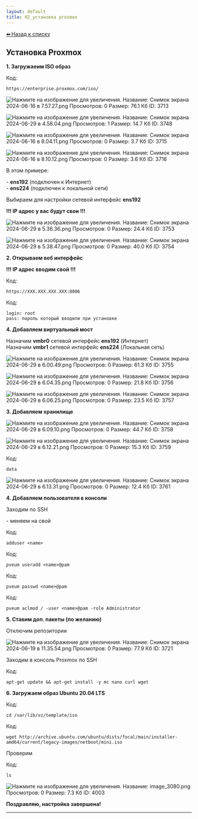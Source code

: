 ```yaml
---
layout: default
title: 02_установка proxmox
---
```

<a class="back-link" href="../index.html">⬅ Назад к списку</a>


##  Установка Proxmox 

**1\. Загружаеим ISO образ**  
  


Код:
    
    
    https://enterprise.proxmox.com/iso/

  
![Нажмите на изображение для увеличения.  Название:	Снимок экрана 2024-06-16 в 7.57.27.png Просмотров:	0 Размер:	76.1 Кб ID:	3713](..\images\\img_3713_1718514074.png)  
  
![Нажмите на изображение для увеличения.  Название:	Снимок экрана 2024-06-29 в 4.56.04.png Просмотров:	1 Размер:	14.7 Кб ID:	3748](..\images\\img_3748_1719626239.png)  
  
![Нажмите на изображение для увеличения.  Название:	Снимок экрана 2024-06-16 в 8.04.11.png Просмотров:	0 Размер:	3.7 Кб ID:	3715](..\images\\img_3715_1718514284.png)  
  
![Нажмите на изображение для увеличения.  Название:	Снимок экрана 2024-06-16 в 8.10.12.png Просмотров:	0 Размер:	3.6 Кб ID:	3716](..\images\\img_3716_1718514646.png)  
  
В этом примере:  
  
\- **ens192** (подключен к Интернет)  
\- **ens224** (подключен к локальной сети)  
  
Выбираем для настройки сетевой интерфейс **ens192**  
  
**!!! IP адрес у вас будут свои !!!**  
  
![Нажмите на изображение для увеличения.  Название:	Снимок экрана 2024-06-29 в 5.36.36.png Просмотров:	0 Размер:	24.4 Кб ID:	3753](..\images\\img_3753_1719629469.png)  
  
![Нажмите на изображение для увеличения.  Название:	Снимок экрана 2024-06-29 в 5.38.47.png Просмотров:	0 Размер:	40.0 Кб ID:	3754](..\images\\img_3754_1719629482.png)  
  
**2\. Открываем веб интерфейс**  
  
**!!! IP адрес вводим свой !!!**  
  


Код:
    
    
    https://XXX.XXX.XXX.XXX:8006

Код:
    
    
    login: root
    pass: пароль который вводили при установке

**4\. Добавляем виртуальный мост**  
  
Назначим **vmbr0** сетевой интерфейс **ens192** (Интернет)  
Назначим **vmbr1** сетевой интерфейс **ens224** (Локальная сеть)  
  
![Нажмите на изображение для увеличения.  Название:	Снимок экрана 2024-06-29 в 6.00.49.png Просмотров:	0 Размер:	61.3 Кб ID:	3755](..\images\\img_3755_1719630222.png)  
  
  
![Нажмите на изображение для увеличения.  Название:	Снимок экрана 2024-06-29 в 6.04.35.png Просмотров:	0 Размер:	21.8 Кб ID:	3756](..\images\\img_3756_1719630361.png)  
  
![Нажмите на изображение для увеличения.  Название:	Снимок экрана 2024-06-29 в 6.06.25.png Просмотров:	0 Размер:	23.5 Кб ID:	3757](..\images\\img_3757_1719630440.png)  
  
**3\. Добавляем хранилище**  
  
![Нажмите на изображение для увеличения.  Название:	Снимок экрана 2024-06-29 в 6.09.10.png Просмотров:	0 Размер:	44.7 Кб ID:	3758](..\images\\img_3758_1719630712.png)  
  
![Нажмите на изображение для увеличения.  Название:	Снимок экрана 2024-06-29 в 6.12.21.png Просмотров:	0 Размер:	15.3 Кб ID:	3759](..\images\\img_3759_1719630791.png)  
  


Код:
    
    
    data

![Нажмите на изображение для увеличения.  Название:	Снимок экрана 2024-06-29 в 6.13.31.png Просмотров:	0 Размер:	12.4 Кб ID:	3761](..\images\\img_3761_1719630979.png)  
  
**4\. Добавляем пользователя в консоли**  
  
Заходим по SSH  
  
<name> \- меняем на свой  
  


Код:
    
    
    adduser <name>

Код:
    
    
    pveum useradd <name>@pam

Код:
    
    
    pveum passwd <name>@pam

Код:
    
    
    pveum aclmod / -user <name>@pam -role Administrator

**5\. Ставим доп. пакеты (по желанию)**  
  
Отключим репозитории  
  
![Нажмите на изображение для увеличения.  Название:	Снимок экрана 2024-06-19 в 11.35.54.png Просмотров:	0 Размер:	77.9 Кб ID:	3721](..\images\\img_3721_1718786232.png)  
  
Заходим в конcоль Proxmox по SSH  
  


Код:
    
    
    apt-get update && apt-get install -y mc nano curl wget

  
**6\. Загружаем образ Ubuntu 20.04 LTS**  
  


Код:
    
    
    cd /var/lib/vz/template/iso

Код:
    
    
    wget http://archive.ubuntu.com/ubuntu/dists/focal/main/installer-amd64/current/legacy-images/netboot/mini.iso

Проверим  
  


Код:
    
    
    ls

![Нажмите на изображение для увеличения.  Название:	image_3080.png Просмотров:	0 Размер:	7.3 Кб ID:	4003](..\images\\img_4003_1728148646.png)  
  
**Поздравляю, настройка завершена!**


---

